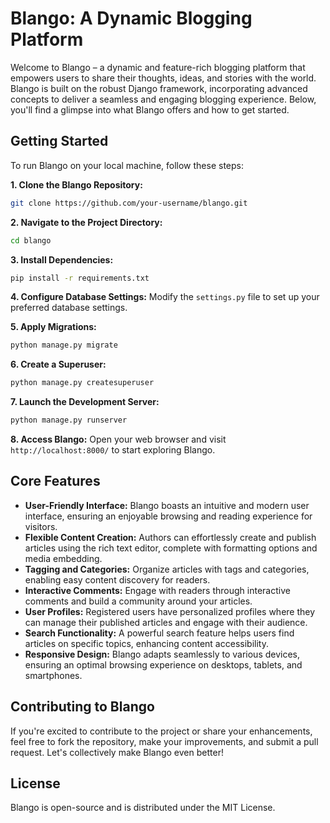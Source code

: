 # Blango: A Dynamic Blogging Platform

Welcome to Blango – a dynamic and feature-rich blogging platform that empowers users to share their thoughts, ideas, and stories with the world. Blango is built on the robust Django framework, incorporating advanced concepts to deliver a seamless and engaging blogging experience. Below, you'll find a glimpse into what Blango offers and how to get started.

## Getting Started

To run Blango on your local machine, follow these steps:

**1. Clone the Blango Repository:**
```bash
git clone https://github.com/your-username/blango.git
```

**2. Navigate to the Project Directory:**
```bash
cd blango
```

**3. Install Dependencies:**
```bash
pip install -r requirements.txt
```

**4. Configure Database Settings:**
Modify the `settings.py` file to set up your preferred database settings.

**5. Apply Migrations:**
```bash
python manage.py migrate
```

**6. Create a Superuser:**
```bash
python manage.py createsuperuser
```

**7. Launch the Development Server:**
```bash
python manage.py runserver
```

**8. Access Blango:**
Open your web browser and visit `http://localhost:8000/` to start exploring Blango.

## Core Features

- **User-Friendly Interface:** Blango boasts an intuitive and modern user interface, ensuring an enjoyable browsing and reading experience for visitors.
- **Flexible Content Creation:** Authors can effortlessly create and publish articles using the rich text editor, complete with formatting options and media embedding.
- **Tagging and Categories:** Organize articles with tags and categories, enabling easy content discovery for readers.
- **Interactive Comments:** Engage with readers through interactive comments and build a community around your articles.
- **User Profiles:** Registered users have personalized profiles where they can manage their published articles and engage with their audience.
- **Search Functionality:** A powerful search feature helps users find articles on specific topics, enhancing content accessibility.
- **Responsive Design:** Blango adapts seamlessly to various devices, ensuring an optimal browsing experience on desktops, tablets, and smartphones.

## Contributing to Blango

If you're excited to contribute to the project or share your enhancements, feel free to fork the repository, make your improvements, and submit a pull request. Let's collectively make Blango even better!

## License

Blango is open-source and is distributed under the MIT License.
